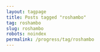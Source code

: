 ```yaml
---
layout: tagpage
title: Posts tagged "roshambo"
tag: roshambo
slug: roshambo
robots: noindex
permalink: /progress/tag/roshambo
---
```

